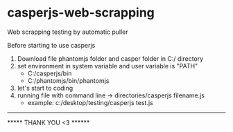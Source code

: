 # casperjs-web-scrapping
Web scrapping testing by automatic puller

Before starting to use casperjs
1. Download file phantomjs folder and casper folder in C:/ directory
2. set environment in system variable and user variable is "PATH"
   - C:/casperjs/bin
   - C:/phantomjs/bin/phantomjs
3. let's start to coding
4. running file with command line -> directories/casperjs filename.js
   - example:  c:/desktop/testing/casperjs test.js
--------------------------------------------------------------------------------
***** THANK YOU <3  ******
